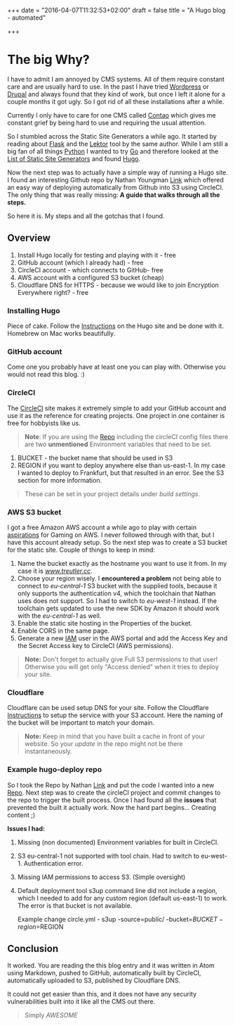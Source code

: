 +++
date = "2016-04-07T11:32:53+02:00"
draft = false
title = "A Hugo blog - automated"

+++

# The big Why?

I have to admit I am annoyed by CMS systems. All of them require constant care and are usually hard to use. In the past I have tried [Wordpress](http://www.wordpress.com) or [Drupal](http://www.drupal.com) and always found that they kind of work, but once I left it alone for a couple months it got ugly. So I got rid of all these installations after a while.

Currently I only have to care for one CMS called [Contao](http://www.contao.org) which gives me constant grief by being hard to use and requiring the usual attention.

So I stumbled across the Static Site Generators a while ago. It started by reading about [Flask](http://flask.pocoo.org/) and the [Lektor](https://www.getlektor.com/) tool by the same author. While I am still a big fan of all things [Python](https://www.python.org/) I wanted to try [Go](https://www.golang.org) and therefore looked at the [List of Static Site Generators](https://www.staticgen.com/) and found [Hugo](https://gohugo.io/).

Now the next step was to actually have a simple way of running a Hugo site. I found an interesting Github repo by Nathan Youngman [Link](https://github.com/nathany/hugo-deploy) which offered an easy way of deploying automatically from Github into S3 using CircleCI. The only thing that was really missing: **A guide that walks through all the steps.**

So here it is. My steps and all the gotchas that I found.

## Overview

1. Install Hugo locally for testing and playing with it - free
2. GitHub account (which I already had) - free
3. CircleCI account - which connects to GitHub- free
4. AWS account with a configured S3 bucket (cheap)
5. Cloudflare DNS for HTTPS - because we would like to join Encryption Everywhere right? - free

### Installing Hugo

Piece of cake. Follow the [Instructions](https://gohugo.io/overview/installing/) on the Hugo site and be done with it. Homebrew on Mac works beautifully.

### GitHub account

Come one you probably have at least one you can play with. Otherwise you would not read this blog. :)

### CircleCI

The [CircleCI](https://circleci.com/) site makes it extremely simple to add your GitHub account and use it as the reference for creating projects. One project in one container is free for hobbyists like us.

> **Note**: If you are using the [Repo](https://github.com/nathany/hugo-deploy) including the circleCI config files there are two **unmentioned** Environment variables that need to be set.

 1. BUCKET - the bucket name that should be used in S3
 2. REGION if you want to deploy anywhere else than us-east-1. In my case I wanted to deploy to Frankfurt, but that resulted in an error. See the S3 section for more information.

> These can be set in your project details under *build settings*.

### AWS S3 bucket

I got a free Amazon AWS account a while ago to play with certain [aspirations](http://lg.io/2015/07/05/revised-and-much-faster-run-your-own-highend-cloud-gaming-service-on-ec2.html) for Gaming on AWS. I never followed through with that, but I have this account already setup. So the next step was to create a S3 bucket for the static site. Couple of things to keep in mind:
 1. Name the bucket exactly as the hostname you want to use it from. In my case it is *www.treutler.cc*.
 2. Choose your region wisely. I **encountered a problem** not being able to connect to *eu-central-1* S3 bucket with the supplied tools, because it only supports the authentication v4, which the toolchain that Nathan uses does not support. So I had to switch to *eu-west-1* instead. If the toolchain gets updated to use the new SDK by Amazon it should work with the *eu-central-1* as well.
 3. Enable the static site hosting in the Properties of the bucket.
 4. Enable CORS in the same page.
 5. Generate a new [IAM](https://aws.amazon.com/iam/) user in the AWS portal and add the Access Key and the Secret Access key to CircleCI (AWS permissions).
> **Note:** Don't forget to actually give Full S3 permissions to that user! Otherwise you will get only "Access denied" when it tries to deploy your site.

### Cloudflare

Cloudflare can be used setup DNS for your site. Follow the Cloudflare [Instructions](https://www.google.de/url?sa=t&rct=j&q=&esrc=s&source=web&cd=1&cad=rja&uact=8&ved=0ahUKEwiQ3o7dtvzLAhVGwBQKHTYTAsgQFggdMAA&url=https%3A%2F%2Fsupport.cloudflare.com%2Fhc%2Fen-us%2Farticles%2F200168926-How-do-I-use-CloudFlare-with-Amazon-s-S3-Service-&usg=AFQjCNFmJUE0Kv2eW0TQONhg2P9gOXZhHQ&sig2=dHbmZHY401-_aN4LGQ7XbA) to setup the service with your S3 account. Here the naming of the bucket will be important to match your domain.
> **Note:** Keep in mind that you have built a cache in front of your website. So your *update* in the repo might not be there instantaneously.

### Example hugo-deploy repo

So I took the Repo by Nathan [Link](https://github.com/nathany/hugo-deploy) and put the code I wanted into a new [Repo](https://github.com/yogitea/hugo-test).
Next step was to create the circleCI project and commit changes to the repo to trigger the built process.
Once I had found all the **issues** that prevented the built it actually work. Now the hard part begins... Creating content ;)

**Issues I had:**
 1. Missing (non documented) Environment variables for built in CircleCI.
 2. S3 eu-central-1 not supported with tool chain. Had to switch to eu-west-1. Authentication error.
 3. Missing IAM permissions to access S3. (Simple oversight)
 4. Default deployment tool s3up command line did not include a region, which I needed to add for any custom region (default us-east-1) to work. The error is that bucket is not available.

    Example change circle.yml
        - s3up -source=public/ -bucket=$BUCKET -region=$REGION


## Conclusion

It worked. You are reading the this blog entry and it was written in Atom using Markdown, pushed to GitHub, automatically built by CircleCI, automatically uploaded to S3, published by Cloudflare DNS.

It could not get easier than this, and it does not have any security vulnerabilities built into it like all the CMS out there.

> Simply *AWESOME*
